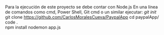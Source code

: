 Para la ejecución de este proyecto se debe contar con Node.js
En una línea de comandos como cmd, Power Shell, Git cmd o un similar ejecutar:
*git init*
git clone https://github.com/CarlosMoralesCueva/PaypalApp 
cd paypalApp/ 
code .	 
npm install 
nodemon app.js 
